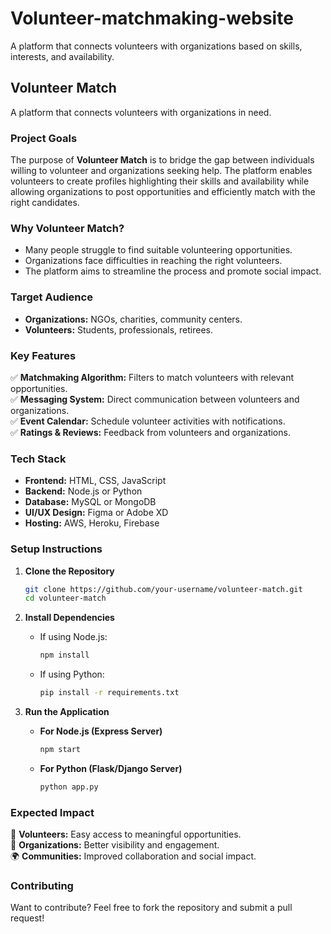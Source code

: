 # Volunteer-matchmaking-website
A platform that connects volunteers with organizations based on skills, interests, and availability.

## **Volunteer Match**  
A platform that connects volunteers with organizations in need.  

### **Project Goals**  
The purpose of **Volunteer Match** is to bridge the gap between individuals willing to volunteer and organizations seeking help. The platform enables volunteers to create profiles highlighting their skills and availability while allowing organizations to post opportunities and efficiently match with the right candidates.  

### **Why Volunteer Match?**  
- Many people struggle to find suitable volunteering opportunities.  
- Organizations face difficulties in reaching the right volunteers.  
- The platform aims to streamline the process and promote social impact.  

### **Target Audience**  
- **Organizations:** NGOs, charities, community centers.  
- **Volunteers:** Students, professionals, retirees.  

### **Key Features**  
✅ **Matchmaking Algorithm:** Filters to match volunteers with relevant opportunities.  
✅ **Messaging System:** Direct communication between volunteers and organizations.  
✅ **Event Calendar:** Schedule volunteer activities with notifications.  
✅ **Ratings & Reviews:** Feedback from volunteers and organizations.  

### **Tech Stack**  
- **Frontend:** HTML, CSS, JavaScript  
- **Backend:** Node.js or Python  
- **Database:** MySQL or MongoDB  
- **UI/UX Design:** Figma or Adobe XD  
- **Hosting:** AWS, Heroku, Firebase  

### **Setup Instructions**  
1. **Clone the Repository**  
   ```sh
   git clone https://github.com/your-username/volunteer-match.git
   cd volunteer-match
   ```

2. **Install Dependencies**  
   - If using Node.js:  
     ```sh
     npm install
     ```  
   - If using Python:  
     ```sh
     pip install -r requirements.txt
     ```  

3. **Run the Application**  
   - **For Node.js (Express Server)**  
     ```sh
     npm start
     ```  
   - **For Python (Flask/Django Server)**  
     ```sh
     python app.py
     ```  

### **Expected Impact**  
🚀 **Volunteers:** Easy access to meaningful opportunities.  
🏢 **Organizations:** Better visibility and engagement.  
🌍 **Communities:** Improved collaboration and social impact.  

### **Contributing**  
Want to contribute? Feel free to fork the repository and submit a pull request!  

